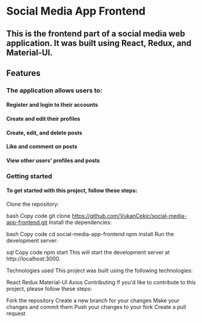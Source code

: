 # Social Media App Frontend
## This is the frontend part of a social media web application. It was built using React, Redux, and Material-UI.

## Features
### The application allows users to:

#### Register and login to their accounts
#### Create and edit their profiles
#### Create, edit, and delete posts
#### Like and comment on posts
#### View other users' profiles and posts

### Getting started
#### To get started with this project, follow these steps:

Clone the repository:

bash
Copy code
git clone https://github.com/VukanCekic/social-media-app-frontend.git
Install the dependencies:

bash
Copy code
cd social-media-app-frontend
npm install
Run the development server:

sql
Copy code
npm start
This will start the development server at http://localhost:3000.

Technologies used
This project was built using the following technologies:

React
Redux
Material-UI
Axios
Contributing
If you'd like to contribute to this project, please follow these steps:

Fork the repository
Create a new branch for your changes
Make your changes and commit them
Push your changes to your fork
Create a pull request
